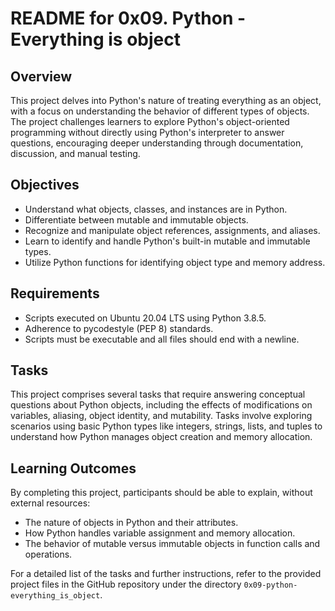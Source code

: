 # README for 0x09. Python - Everything is object

## Overview

This project delves into Python's nature of treating everything as an object, with a focus on understanding the behavior of different types of objects. The project challenges learners to explore Python's object-oriented programming without directly using Python's interpreter to answer questions, encouraging deeper understanding through documentation, discussion, and manual testing.

## Objectives

- Understand what objects, classes, and instances are in Python.
- Differentiate between mutable and immutable objects.
- Recognize and manipulate object references, assignments, and aliases.
- Learn to identify and handle Python's built-in mutable and immutable types.
- Utilize Python functions for identifying object type and memory address.

## Requirements

- Scripts executed on Ubuntu 20.04 LTS using Python 3.8.5.
- Adherence to pycodestyle (PEP 8) standards.
- Scripts must be executable and all files should end with a newline.

## Tasks

This project comprises several tasks that require answering conceptual questions about Python objects, including the effects of modifications on variables, aliasing, object identity, and mutability. Tasks involve exploring scenarios using basic Python types like integers, strings, lists, and tuples to understand how Python manages object creation and memory allocation.

## Learning Outcomes

By completing this project, participants should be able to explain, without external resources:

- The nature of objects in Python and their attributes.
- How Python handles variable assignment and memory allocation.
- The behavior of mutable versus immutable objects in function calls and operations.

For a detailed list of the tasks and further instructions, refer to the provided project files in the GitHub repository under the directory `0x09-python-everything_is_object`.
